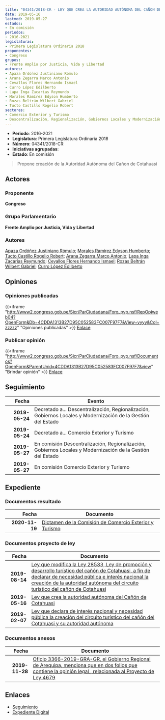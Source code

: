 ```yaml
---
title: "04341/2018-CR - LEY QUE CREA LA AUTORIDAD AUTÓNOMA DEL CAÑON DE COTAHUASI"
date: 2019-05-16
lastmod: 2019-05-27
estados:
- En comisión
periodos:
- 2016-2021
legislaturas:
- Primera Legislatura Ordinaria 2018
proponentes:
- Congreso
grupos:
- Frente Amplio por Justicia, Vida y Libertad
autores:
- Apaza Ordóñez Justiniano Rómulo
- Arana Zegarra Marco Antonio
- Cevallos Flores Hernando Ismael
- Curro López Edilberto
- Lapa Inga Zacarías Reymundo
- Morales Ramírez Edyson Humberto
- Rozas Beltrán Wilbert Gabriel
- Tucto Castillo Rogelio Robert
sectores:
- Comercio Exterior y Turismo
- Descentralización, Regionalización, Gobiernos Locales y Modernización de la Gestión del Estado
---
```

- **Periodo**: 2016-2021
- **Legislatura**: Primera Legislatura Ordinaria 2018
- **Número**: 04341/2018-CR
- **Iniciativas agrupadas**: 
- **Estado**: En comisión

> Propone creación de la Autoridad Autónoma del Cañon de Cotahuasi


## Actores

### Proponente

**Congreso**

### Grupo Parlamentario

**Frente Amplio por Justicia, Vida y Libertad**

### Autores

[Apaza Ordóñez Justiniano Rómulo](mailto:mailto:japaza@congreso.gob.pe); [Morales Ramírez Edyson Humberto](mailto:mailto:emorales@congreso.gob.pe); [Tucto Castillo Rogelio Robert](mailto:mailto:rtucto@congreso.gob.pe); [Arana Zegarra Marco Antonio](mailto:mailto:marana@congreso.gob.pe); [Lapa Inga Zacarías Reymundo](mailto:mailto:zlapa@congreso.gob.pe); [Cevallos Flores Hernando Ismael](mailto:mailto:hcevallos@congreso.gob.pe); [Rozas Beltrán Wilbert Gabriel](mailto:mailto:wrozas@congreso.gob.pe); [Curro López Edilberto](mailto:mailto:ecurro@congreso.gob.pe)

## Opiniones

### Opiniones publicadas

{{<iframe "http://www2.congreso.gob.pe/Sicr/ParCiudadana/Foro_pvp.nsf/RepOpiweb04?OpenForm&Db=4CDDA1313B27D95C052583FC007F97F7&View=yyyy&Col=zzzzz" "Opiniones publicadas" >}}
[Enlace](http://www2.congreso.gob.pe/Sicr/ParCiudadana/Foro_pvp.nsf/RepOpiweb04?OpenForm&Db=4CDDA1313B27D95C052583FC007F97F7&View=yyyy&Col=zzzzz)

### Publicar opinión

{{<iframe "http://www2.congreso.gob.pe/Sicr/ParCiudadana/Foro_pvp.nsf/Documentos?OpenForm&ParentUnid=4CDDA1313B27D95C052583FC007F97F7&view" "Brindar opinión" >}}
[Enlace](http://www2.congreso.gob.pe/Sicr/ParCiudadana/Foro_pvp.nsf/Documentos?OpenForm&ParentUnid=4CDDA1313B27D95C052583FC007F97F7&view)


## Seguimiento

| Fecha | Evento |
|------:|--------|
| **2019-05-24** | Decretado a... Descentralización, Regionalización, Gobiernos Locales y Modernización de la Gestión del Estado |
| **2019-05-24** | Decretado a... Comercio Exterior y Turismo |
| **2019-05-27** | En comisión Descentralización, Regionalización, Gobiernos Locales y Modernización de la Gestión del Estado |
| **2019-05-27** | En comisión Comercio Exterior y Turismo |

## Expediente

### Documentos resultado

| Fecha | Documento |
|------:|-----------|
| **2020-11-19** | [Dictamen de la Comisión de Comercio Exterior y Turismo](http://www.leyes.congreso.gob.pe/Documentos/2016_2021/Dictamenes/Proyectos_de_Ley/03894DC03MAY-20201119.pdf) |

### Documentos proyecto de ley

| Fecha | Documento |
|------:|-----------|
| **2019-08-14** | [Ley que modifica la Ley 28533, Ley de promoción y desarrollo turístico del cañón de Cotahuasi, a fin de declarar de necesidad pública e interés nacional la creación de la autoridad autónoma del circuito turístico del cañón de Cotahuasi](http://www.leyes.congreso.gob.pe/Documentos/2016_2021/Proyectos_de_Ley_y_de_Resoluciones_Legislativas/PL0467520190812.pdf) |
| **2019-05-16** | [Ley que crea la autoridad autónoma del Cañón de Cotahuasi](http://www.leyes.congreso.gob.pe/Documentos/2016_2021/Proyectos_de_Ley_y_de_Resoluciones_Legislativas/PL0434120190516.pdf) |
| **2019-02-07** | [Ley que declara de interés nacional y necesidad pública la creación del circuito turístico del cañón del Cotahuasi y su autoridad autónoma](http://www.leyes.congreso.gob.pe/Documentos/2016_2021/Proyectos_de_Ley_y_de_Resoluciones_Legislativas/PL0389420190207.pdf) |

### Documentos anexos

| Fecha | Documento |
|------:|-----------|
| **2019-11-28** | [Oficio 3366-2019-GRA-GR, el Gobierno Regional de Arequipa, menciona que en dos folios que contiene la opinión legal , relacionada al Proyecto de Ley 4679](http://www.leyes.congreso.gob.pe/Documentos/2016_2021/Oficios/Otras_Instituciones/OFICIO-3366-2019-GRA-GR.pdf) |

## Enlaces

- [Seguimiento](http://www2.congreso.gob.pe/Sicr/TraDocEstProc/CLProLey2016.nsf/f7fff46988ca05b1052578e100829cc7/3a9bb44e4bd482ed052583fd0000a980?OpenDocument)
- [Expediente Digital](http://www2.congreso.gob.pe/Sicr/TraDocEstProc/Expvirt_2011.nsf/visbusqptramdoc1621/04341?opendocument)

